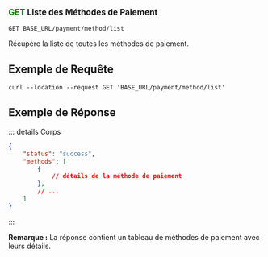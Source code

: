 ### <span style="color:green">GET</span> Liste des Méthodes de Paiement

```plaintext
GET BASE_URL/payment/method/list
```

Récupère la liste de toutes les méthodes de paiement.


## Exemple de Requête

```curl
curl --location --request GET 'BASE_URL/payment/method/list'
```

## Exemple de Réponse

::: details Corps

```json
{
    "status": "success",
    "methods": [
        {
            // détails de la méthode de paiement
        },
        // ...
    ]
}
```

:::

**Remarque :** La réponse contient un tableau de méthodes de paiement avec leurs détails.

